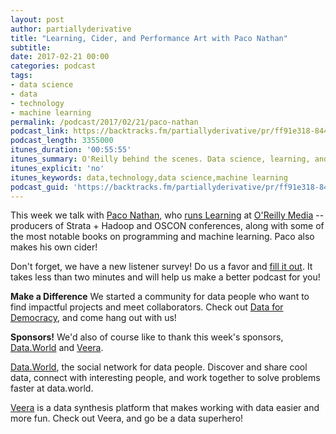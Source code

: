 ```yaml
---
layout: post
author: partiallyderivative
title: "Learning, Cider, and Performance Art with Paco Nathan"
subtitle:
date: 2017-02-21 00:00
categories: podcast
tags:
- data science
- data
- technology
- machine learning
permalink: /podcast/2017/02/21/paco-nathan
podcast_link: https://backtracks.fm/partiallyderivative/pr/ff91e318-844b-11e7-86c7-0e84392478bc/partially_derivative_paco_nathan.mp3?s=1
podcast_length: 3355000
itunes_duration: '00:55:55'
itunes_summary: O'Reilly behind the scenes. Data science, learning, and more!
itunes_explicit: 'no'
itunes_keywords: data,technology,data science,machine learning
podcast_guid: 'https://backtracks.fm/partiallyderivative/pr/ff91e318-844b-11e7-86c7-0e84392478bc/partially_derivative_paco_nathan.mp3?s=1'
---
```


This week we talk with [Paco Nathan](https://en.wikipedia.org/wiki/Paco_Nathan), who [runs Learning](https://www.linkedin.com/in/ceteri/) at [O'Reilly Media](https://www.oreilly.com/) -- producers of Strata + Hadoop and OSCON conferences, along with some of the most notable books on programming and machine learning. Paco also makes his own cider!

Don't forget, we have a new listener survey! Do us a favor and [fill it out](https://www.surveymonkey.com/r/9S7WVY2). It takes less than two minutes and will help us make a better podcast for you!

<div id="backtracks-player" data-bt-embed="https://player.backtracks.fm/partiallyderivative/partially-derivative/m/learning-cider-and-performance-art-with-paco-nathan" data-bt-show-comments="false" data-bt-theme="light" data-bt-show-art-cover="true"></div><script>(function(p,l,a,y,e,r,s){if(p[y]) return;if(p[e]) return p[e]();s=l.createElement(a);l.head.appendChild((s.async=p[y]=true,s.src=r,s))}(window,document,"script","__btL","__btR","https://player.backtracks.fm/embedder.js"))</script>

**Make a Difference**
We started a community for data people who want to find impactful projects and meet collaborators. Check out [Data for Democracy](https://medium.com/data-for-democracy), and come hang out with us!

**Sponsors!** We'd also of course like to thank this week's sponsors, [Data.World](http://data.world/) and [Veera](http://getveera.com/).

[Data.World](https://data.world/), the social network for data people. Discover and share cool data, connect with interesting people, and work together to solve problems faster at data.world.

[Veera](http://getveera.com/) is a data synthesis platform that makes working with data easier and more fun. Check out Veera, and go be a data superhero!
